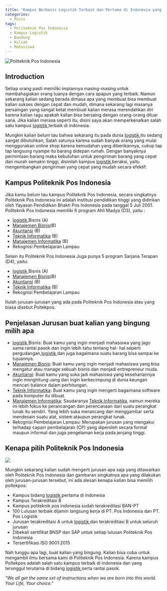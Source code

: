 ```yaml
---
title: "Kampus Berbasis Logistik Terbaik dan Pertama di Indonesia yang Bisa Kamu Pertimbangkan!"
categories: 
  - Posts
tags:
  - Politeknik Pos Indonesia
  - Kampus Logistik
  - Bandung
  - Kuliah
  - Mahasiswa
---
```


![Politeknik Pos Indonesia](https://i.ytimg.com/vi/XvICz-8xB1E/maxresdefault.jpg "Politeknik Pos Indonesia")
## Introduction
Setiap orang pasti memiliki impiannya masing-masing untuk membahagiakan orang tuanya dengan cara apapun yang terbaik. Namun sekarang kalian sedang berada dimasa apa yang membuat bisa membuat kalian sukses dengan cepat dan mudah, dimana sekarang lagi masanya persaingan yang sangat ketat membuat kalian merasa merendahkan diri karena kalian ragu apakah kalian bisa bersaing dengan orang-orang diluar sana. Jika kalian merasa seperti itu, disini saya akan memperkenalkan salah satu kampus [logistik ](https://blog.dirgabrajamusti.xyz/posts/Pengetahuan-Dasar-Logistik/ "logistik ")terbaik di indonesia. 

Mungkin kalian belum tau bahwa sekarang itu pada dunia [logistik ](https://blog.dirgabrajamusti.xyz/posts/Pengetahuan-Dasar-Logistik/ "logistik ")itu sedang sangat dibutuhkan, Salah satunya karena sudah banyak orang yang mulai menggunakan online shop karena kemudahan yang diberikannya, cukup tap tap langsung nyampe itu barang didepan rumah.  Dengan banyaknya permintaan barang maka kebutuhan untuk pengiriman barang yang cepat dan murah semakin tinggi, disinilah kampus [logistik ](https://blog.dirgabrajamusti.xyz/posts/Pengetahuan-Dasar-Logistik/ "logistik ")beraksi, yaitu mengembangkan pengiriman yang cepat yang mudah secara efektif.

## Kampus Politeknik Pos Indonesia
Jika kamu belum tau kampus Politeknik Pos Indonesia, secara singkatnya Politeknik Pos Indonesia ini adalah institusi pendidikan tinggi yang didirikan oleh Yayasan Pendidikan Bhakti Pos Indonesia pada tanggal 5 Juli 2001. Politeknik Pos Indonesia memiliki 6 program Ahli Madya (D3), yaitu :
- [logistik ](https://blog.dirgabrajamusti.xyz/posts/Pengetahuan-Dasar-Logistik/ "logistik ")Bisnis (A)
- [Manajemen Bisnis](https://blog.dirgabrajamusti.xyz/posts/Manajemen-Bisnis/ "Manajemen Bisnis")(B)
- [Akuntansi](https://blog.dirgabrajamusti.xyz/posts/Akuntansi/ "Akuntansi") (B)
- [Teknik Informatika](https://blog.dirgabrajamusti.xyz/posts/Teknik-Informatika/ "Teknik Informatika") (B)
- [Manajemen Informatika](https://blog.dirgabrajamusti.xyz/posts/Manajemen-Informatika/ "Manajemen Informatika") (B)
- Rekognisi Pembelajaran Lampau

Selain itu Politeknik Pos Indonesia Juga punya 5 program Sarjana Terapan (D4), yaitu:
- [logistik ](https://blog.dirgabrajamusti.xyz/posts/Pengetahuan-Dasar-Logistik/ "logistik ")Bisnis (A)
- [Manajemen Bisnis](https://blog.dirgabrajamusti.xyz/posts/Manajemen-Bisnis/ "Manajemen Bisnis")(B)
- [Akuntansi](https://blog.dirgabrajamusti.xyz/posts/Akuntansi/ "Akuntansi") (B)
- [Teknik Informatika](https://blog.dirgabrajamusti.xyz/posts/Teknik-Informatika/ "Teknik Informatika") (B)
- Rekognisi Pembelajaran Lampau

Itulah jurusan-jurusan yang ada pada Politeknik Pos Indonesia atau yang biasa disebut Poltekpos.

## Penjelasan Jurusan buat kalian yang bingung milih apa
- [logistik ](https://blog.dirgabrajamusti.xyz/posts/Pengetahuan-Dasar-Logistik/ "logistik ")Bisnis: Buat kamu yang ingin menjadi mahasiswa yang jago sama rantai pasok dan ingin lebih tahu tentang hal- hal seperti pergudangan,[logistik ](https://blog.dirgabrajamusti.xyz/posts/Pengetahuan-Dasar-Logistik/ "logistik ")dan juga bagaimana suatu barang bisa sampai ke tujuannya.
- [Manajemen Bisnis](https://blog.dirgabrajamusti.xyz/posts/Manajemen-Bisnis/ "Manajemen Bisnis"): Buat kamu yang ingin menjadi mahasiswa yang bisa mengatur atau manage sebuah bisnis dan menjadi entrepreneur muda.
- [Akuntansi](https://blog.dirgabrajamusti.xyz/posts/Akuntansi/ "Akuntansi"): Buat kamu yang suka jadi mahasiswa yang kesehariannya ingin menghitung uang dan ingin berkecimpung di dunia keungan mencari balance dalam perhitungan.
- [Teknik Informatika](https://blog.dirgabrajamusti.xyz/posts/Teknik-Informatika/ "Teknik Informatika"): Buat kamu yang ingin mengerti bagaimana software pada komputer itu dibuat.
- [Manajemen Informatika](https://blog.dirgabrajamusti.xyz/posts/Manajemen-Informatika/ "Manajemen Informatika"): Saudaranya [Teknik Informatika](https://blog.dirgabrajamusti.xyz/posts/Teknik-Informatika/ "Teknik Informatika"), namun mereka ini lebih fokus ke perancangan dan perencanaan dari suatu perangkat lunak itu sendiri. Yang lebih suka merancang dan menggambar serta mendesain suatu alat, sistem ataupun perangkat lunak.
- Rekognisi Pembelajaran Lampau: Merupakan jurusan yang mengakui terhadap capain pembelajaran (CP) yang diperoleh secara formal maupun informal dan juga pengelaman kerja pada jenjang tinggi.

## Kenapa pilih Politeknik Pos Indonesia
![](http://poltekpos.ac.id/wp-content/uploads/Design-Banner-Poltekpos-NEW-AKRE.jpg)

Mungkin sekarang kalian sudah mengerti jurusan apa saja yang ditawarkan oleh Politeknik Pos Indonesia dan gambaran singkatnya apa yang dilakukan oleh jurusan-jurusan tersebut, ini ada alesan kenapa kalian bisa memilih poltekpos:
- Kampus bidang [logistik ](https://blog.dirgabrajamusti.xyz/posts/Pengetahuan-Dasar-Logistik/ "logistik ")pertama di indonesia
- Kampus Terakreditasi B
- Kampus politeknik pos indonesia sudah terakreditasi BAN-PT
- 100 Lulusan terbaik dijamin langsung kerja di PT. Pos Indonesia dan PT. Pos Logistik
- Jurusan terakreditasi A untuk [logistik ](https://blog.dirgabrajamusti.xyz/posts/Pengetahuan-Dasar-Logistik/ "logistik ")dan terakreditasi B untuk seluruh jurusan
- Dibekali sertifikat BNSP dan SAP untuk setiap lulusan Politeknik Pos Indonesia 
- Tersertifikasi ISO 9001:2015

Nah tunggu apa lagi, buat kalian yang bingung. Kalian bisa coba untuk mengambil ilmu bersama kami di Politeknik Pos Indonesia. Karena kampus Poltekpos adalah salah satu kampus terbaik di indonesia dan yang terunggul terutama di bidang [logistik ](https://blog.dirgabrajamusti.xyz/posts/Pengetahuan-Dasar-Logistik/ "logistik ")serta rantai pasok. 


*"We all get the same set of instructions when we are born into this world. Your Life, Your choice."*
